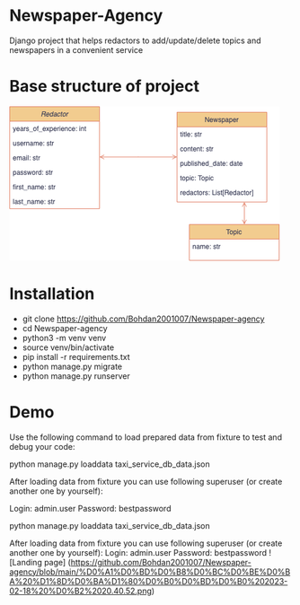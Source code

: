 # Newspaper-Agency
Django project that helps redactors to add/update/delete topics and newspapers in a convenient service
# Base structure of project 
![Base structure](https://github.com/Bohdan2001007/Newspaper-agency/blob/main/drawio.png)
# Installation
- git clone https://github.com/Bohdan2001007/Newspaper-agency
- cd Newspaper-agency
- python3 -m venv venv
- source venv/bin/activate
- pip install -r requirements.txt
- python manage.py migrate
- python manage.py runserver
# Demo
Use the following command to load prepared data from fixture to test and debug your code:

python manage.py loaddata taxi_service_db_data.json

After loading data from fixture you can use following superuser (or create another one by yourself):

Login: admin.user
Password: bestpassword

python manage.py loaddata taxi_service_db_data.json

After loading data from fixture you can use following superuser (or create another one by yourself):
Login: admin.user
Password: bestpassword
![Landing page] (https://github.com/Bohdan2001007/Newspaper-agency/blob/main/%D0%A1%D0%BD%D0%B8%D0%BC%D0%BE%D0%BA%20%D1%8D%D0%BA%D1%80%D0%B0%D0%BD%D0%B0%202023-02-18%20%D0%B2%2020.40.52.png)
